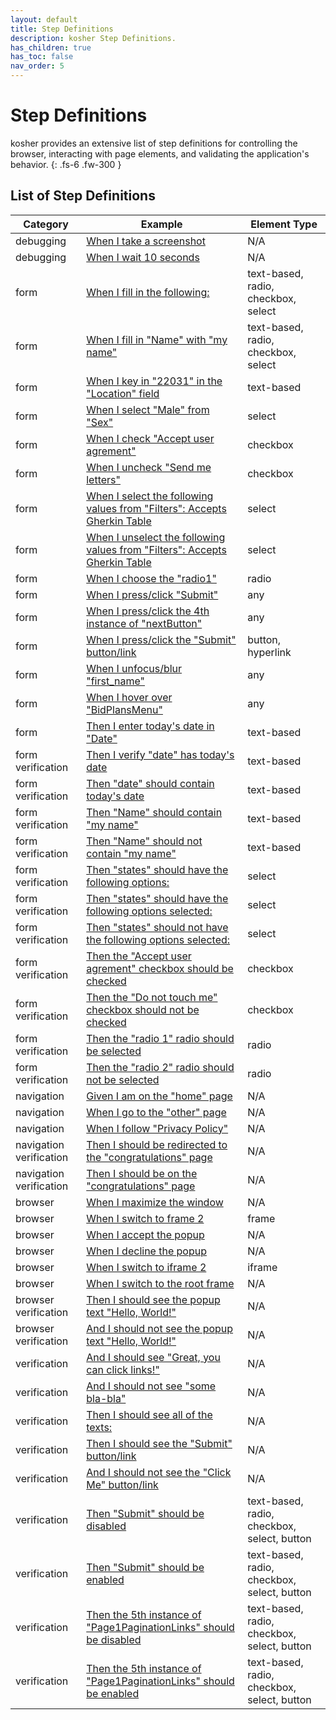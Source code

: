 ```yaml
---
layout: default
title: Step Definitions
description: kosher Step Definitions.
has_children: true
has_toc: false
nav_order: 5
---
```


# Step Definitions

kosher provides an extensive list of step definitions for controlling the browser, interacting with page elements, and validating the application's behavior.
{: .fs-6 .fw-300 }

## List of Step Definitions

| Category                | Example                                                                                                      | Element Type                                |
| ----------------------- | ------------------------------------------------------------------------------------------------------------ | ------------------------------------------- |
| debugging               | [When I take a screenshot](i_take_a_screenshot.html)                                                         | N/A                                         |
| debugging               | [When I wait 10 seconds](i_wait_seconds.html)                                                                | N/A                                         |
| form                    | [When I fill in the following:](i_fill_in_the_following.html)                                                | text-based, radio, checkbox, select         |
| form                    | [When I fill in "Name" with "my name"](i_fill_in_with.html)                                                  | text-based, radio, checkbox, select         |
| form                    | [When I key in "22031" in the "Location" field](i_key_in.html)                                               | text-based                                  |
| form                    | [When I select "Male" from "Sex"](i_select_from.html)                                                        | select                                      |
| form                    | [When I check "Accept user agrement"](i_check.html)                                                          | checkbox                                    |
| form                    | [When I uncheck "Send me letters"](i_uncheck.html)                                                           | checkbox                                    |
| form                    | [When I select the following values from "Filters": Accepts Gherkin Table](i_select_following_from.html)     | select                                      |
| form                    | [When I unselect the following values from "Filters": Accepts Gherkin Table](i_unselect_following_from.html) | select                                      |
| form                    | [When I choose the "radio1"](i_choose.html)                                                                  | radio                                       |
| form                    | [When I press/click "Submit"](i_press.html)                                                                  | any                                         |
| form                    | [When I press/click the 4th instance of "nextButton"](i_press_instance.html)                                 | any                                         |
| form                    | [When I press/click the "Submit" button/link](i_press_button.html)                                           | button, hyperlink                           |
| form                    | [When I unfocus/blur "first_name"](i_unfocus.html)                                                           | any                                         |
| form                    | [When I hover over "BidPlansMenu"](i_hover.html)                                                             | any                                         |
| form                    | [Then I enter today's date in "Date"](i_enter_todays_date.html)                                              | text-based                                  |
| form verification       | [Then I verify "date" has today's date](i_verify_todays_date.html)                                           | text-based                                  |
| form verification       | [Then "date" should contain today's date](should_contain_todays_date.md)                                     | text-based                                  |
| form verification       | [Then "Name" should contain "my name"](should_contain.html)                                                  | text-based                                  |
| form verification       | [Then "Name" should not contain "my name"](should_not_contain.html)                                          | text-based                                  |
| form verification       | [Then "states" should have the following options:](should_have_options.html)                                 | select                                      |
| form verification       | [Then "states" should have the following options selected:](should_have_options_selected.html)               | select                                      |
| form verification       | [Then "states" should not have the following options selected:](should_not_have_options_selected.html)       | select                                      |
| form verification       | [Then the "Accept user agrement" checkbox should be checked](checkbox_should_be_checked.html)                | checkbox                                    |
| form verification       | [Then the "Do not touch me" checkbox should not be checked](checkbox_should_not_be_checked.html)             | checkbox                                    |
| form verification       | [Then the "radio 1" radio should be selected](radio_should_be_selected.html)                                 | radio                                       |
| form verification       | [Then the "radio 2" radio should not be selected](radio_should_not_be_selected.html)                         | radio                                       |
| navigation              | [Given I am on the "home" page](i_am_on_page.html)                                                           | N/A                                         |
| navigation              | [When I go to the "other" page](i_go_to_page.html)                                                           | N/A                                         |
| navigation              | [When I follow "Privacy Policy"](i_follow.html)                                                              | N/A                                         |
| navigation verification | [Then I should be redirected to the "congratulations" page](i_should_be_redirected.html)                     | N/A                                         |
| navigation verification | [Then I should be on the "congratulations" page](i_should_be_on.html)                                        | N/A                                         |
| browser                 | [When I maximize the window](i_maximize.html)                                                                | N/A                                         |
| browser                 | [When I switch to frame 2](i_switch_frame_num.html)                                                          | frame                                       |
| browser                 | [When I accept the popup](i_accept_popup.html)                                                               | N/A                                         |
| browser                 | [When I decline the popup](i_decline_popup.html)                                                             | N/A                                         |
| browser                 | [When I switch to iframe 2](i_switch_iframe_num.html)                                                        | iframe                                      |
| browser                 | [When I switch to the root frame](i_swtich_root_frame.html)                                                  | N/A                                         |
| browser verification    | [Then I should see the popup text "Hello, World!"](i_should_see_popup_text.html)                             | N/A                                         |
| browser verification    | [And I should not see the popup text "Hello, World!"](i_should_not_see_popup_text.html)                      | N/A                                         |
| verification            | [And I should see "Great, you can click links!"](i_should_see.html)                                          | N/A                                         |
| verification            | [And I should not see "some bla-bla"](i_should_not_see.html)                                                 | N/A                                         |
| verification            | [Then I should see all of the texts:](i_should_see_all_of.html)                                              | N/A                                         |
| verification            | [Then I should see the "Submit" button/link](i_should_see_button_link.html)                                  | N/A                                         |
| verification            | [And I should not see the "Click Me" button/link](i_should_not_see_button_link.html)                         | N/A                                         |
| verification            | [Then "Submit" should be disabled](should_be_disabled.html)                                                  | text-based, radio, checkbox, select, button |
| verification            | [Then "Submit" should be enabled](should_be_enabled.html)                                                    | text-based, radio, checkbox, select, button |
| verification            | [Then the 5th instance of "Page1PaginationLinks" should be disabled](nth_instance_disabled.html)             | text-based, radio, checkbox, select, button |
| verification            | [Then the 5th instance of "Page1PaginationLinks" should be enabled](nth_instance_enabled.html)               | text-based, radio, checkbox, select, button |